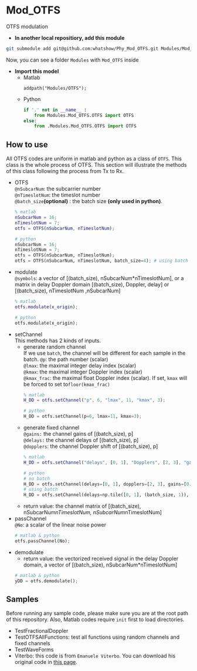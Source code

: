 # Mod_OTFS
OTFS modulation

* **In another local repositiory, add this module**
```sh
git submodule add git@github.com:whatshow/Phy_Mod_OTFS.git Modules/Mod_OTFS
```
Now, you can see a folder `Modules` with `Mod_OTFS` inside

* **Import this model**
    * Matlab
        ```
        addpath("Modules/OTFS");
        ```
    * Python
        ```python
        if '.' not in __name__ :
            from Modules.Mod_OTFS.OTFS import OTFS
        else:
            from .Modules.Mod_OTFS.OTFS import OTFS
        ```

## How to use
All OTFS codes are uniform in matlab and python as a class of `OTFS`. This class is the whole process of OTFS. This section will illustrate the methods of this class following the process from Tx to Rx.
* OTFS<br>
    `@nSubcarNum`: the subcarrier number<br>
    `@nTimeslotNum`: the timeslot number<br>
    `@batch_size`**(optional)** : the batch size **(only used in python)**.<br>
    ```matlab
    % matlab
    nSubcarNum = 16;
    nTimeslotNum = 7;
    otfs = OTFS(nSubcarNum, nTimeslotNum);
    ```
    ```python
    # python
    nSubcarNum = 16;
    nTimeslotNum = 7;
    otfs = OTFS(nSubcarNum, nTimeslotNum);
    otfs = OTFS(nSubcarNum, nTimeslotNum, batch_size=4); # using batch
    ```
* modulate<br>
    `@symbols`: a vector of [(batch_size), nSubcarNum*nTimeslotNum], or a matrix in delay Doppler domain [(batch_size), Doppler, delay] or [(batch_size), nTimeslotNum ,nSubcarNum]<br>
    ```matlab
    % matlab
    otfs.modulate(x_origin);
    ```
    ```python
    # python
    otfs.modulate(x_origin);
    ```
* setChannel<br>
    This methods has 2 kinds of inputs.
    * generate random channel<br>
        If we use `batch`, the channel will be different for each sample in the batch.
        `@p`: the path number (scalar)<br>
        `@lmax`: the maximal integer delay index (scalar)<br>
        `@kmax`: the maximal integer Doppler index (scalar)<br>
        `@kmax_frac`: the maximal float Doppler index (scalar). If set, `kmax` will be forced to set to`floor(kmax_frac)`<br>
        ```matlab
        % matlab
        H_DD = otfs.setChannel("p", 6, "lmax", 11, "kmax", 3);
        ```
        ```python
        # python
        H_DD = otfs.setChannel(p=6, lmax=11, kmax=3);
        ```
    * generate fixed channel<br>
        `@gains:` the channel gains of [(batch_size), p]<br>
        `@delays:` the channel delays of [(batch_size), p]<br>
        `@dopplers`: the channel Doppler shift of [(batch_size), p]<br>
        ```matlab
        % matlab
        H_DD = otfs.setChannel("delays", [0, 1], "Dopplers", [2, 3], "gains", [0.5, 0.5]);
        ```
        ```python
        # python
        # no batch
        H_DD = otfs.setChannel(delays=[0, 1], dopplers=[2, 3], gains=[0.5, 0.5]);
        # using batch
        H_DD = otfs.setChannel(delays=np.tile([0, 1], (batch_size, 1)), dopplers=np.tile([2, 3], (batch_size, 1)), gains=np.tile([0.5, 0.5], (batch_size, 1)));
        ```
    * return value: the channel matrix of [(batch_size), nSubcarNum*nTimeslotNum, nSubcarNum*nTimeslotNum]
* passChannel<br>
    `@No`: a scalar of the linear noise power
    ```python
    # matlab & python
    otfs.passChannel(No);
    ```
* demodulate<br>
    * return value: the vectorized received signal in the delay Doppler domain, a vector of [(batch_size), nSubcarNum*nTimeslotNum]
    ```python
    # matlab & python
    yDD = otfs.demodulate();
    ```
## Samples
Before running any sample code, please make sure you are at the root path of this repository. Also, Matlab codes require `init` first to load directories.
* TestFractionalDoppler
* TestOTFSAllFunctions: test all functions using random channels and fixed channels
* TestWaveForms
* Viterbo: this code is from `Emanuele Viterbo`. You can download his original code in [this page](https://ecse.monash.edu/staff/eviterbo/OTFS-VTC18/index.html).

